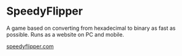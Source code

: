 # SpeedyFlipper
A game based on converting from hexadecimal to binary as fast as possible. Runs as a website on PC and mobile. <br>

[speedyflipper.com](speedyflipper.com)
